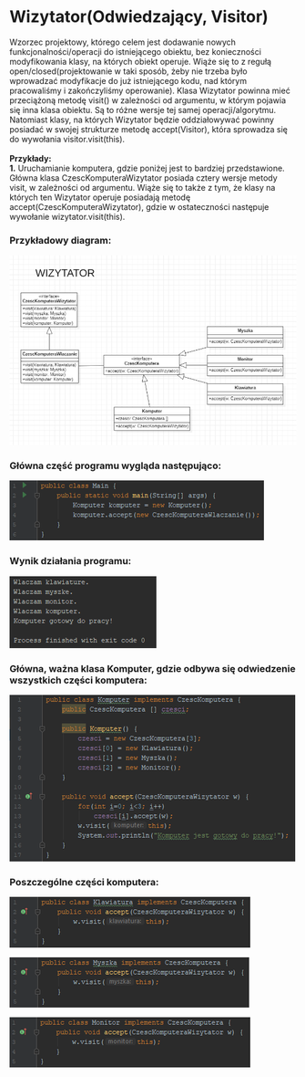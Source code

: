 # Wizytator(Odwiedzający, Visitor)

Wzorzec projektowy, którego celem jest dodawanie nowych funkcjonalności/operacji do istniejącego obiektu, bez konieczności modyfikowania klasy, na których obiekt operuje. Wiąże się to z regułą open/closed(projektowanie w taki sposób, żeby nie trzeba było wprowadzać modyfikacje do już istniejącego kodu, nad którym pracowaliśmy i zakończyliśmy operowanie). Klasa Wizytator powinna mieć przeciążoną metodę visit() w zależności od argumentu, w którym pojawia się inna klasa obiektu. Są to różne wersje tej samej operacji/algorytmu. Natomiast klasy, na których Wizytator będzie oddziałowywać powinny posiadać w swojej strukturze metodę accept(Visitor), która sprowadza się do wywołania visitor.visit(this). </br> </br>
**Przykłady:**
</br>
**1.** Uruchamianie komputera, gdzie poniżej jest to bardziej przedstawione. Główna klasa CzescKomputeraWizytator posiada cztery wersje metody visit, w zależności od argumentu. Wiąże się to także z tym, że klasy na których ten Wizytator operuje posiadają metodę accept(CzescKomputeraWizytator), gdzie w ostateczności następuje wywołanie wizytator.visit(this).

### Przykładowy diagram:
<p align="center">
 <img src="https://github.com/JakubMakaruk/UMCS/blob/master/23%20DAYS%20CHALLANGE%20WZORCOWY/Wizytator/zdj/diagram.png" alt="zdj">
</p>

### Główna część programu wygląda następująco:
<p align="left">
 <img src="https://github.com/JakubMakaruk/UMCS/blob/master/23%20DAYS%20CHALLANGE%20WZORCOWY/Wizytator/zdj/main1.png" alt="zdj">
</p>

### Wynik działania programu:
<p align="left">
 <img src="https://github.com/JakubMakaruk/UMCS/blob/master/23%20DAYS%20CHALLANGE%20WZORCOWY/Wizytator/zdj/main2.png" alt="zdj">
</p>

### Główna, ważna klasa Komputer, gdzie odbywa się odwiedzenie wszystkich części komputera:
<p align="left">
 <img src="https://github.com/JakubMakaruk/UMCS/blob/master/23%20DAYS%20CHALLANGE%20WZORCOWY/Wizytator/zdj/main3.png" alt="zdj">
</p>

### Poszczególne części komputera:
<p align="left">
 <img src="https://github.com/JakubMakaruk/UMCS/blob/master/23%20DAYS%20CHALLANGE%20WZORCOWY/Wizytator/zdj/klawiatura.png" alt="zdj">
</p>
<p align="left">
 <img src="https://github.com/JakubMakaruk/UMCS/blob/master/23%20DAYS%20CHALLANGE%20WZORCOWY/Wizytator/zdj/myszka.png" alt="zdj">
</p>
<p align="left">
 <img src="https://github.com/JakubMakaruk/UMCS/blob/master/23%20DAYS%20CHALLANGE%20WZORCOWY/Wizytator/zdj/monitor.png" alt="zdj">
</p>
